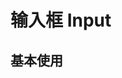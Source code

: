 # 输入框 Input

## 基本使用

<v-row>
  <v-col :span="24">
    <v-input placeholder></v-input>
  </v-col>
</v-row>
